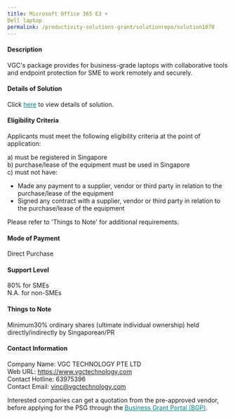 ```yaml
---
title: Microsoft Office 365 E3 +
Dell laptop
permalink: /productivity-solutions-grant/solutionrepo/solution1070
---
```


#### Description

VGC's package provides for business-grade laptops with collaborative tools and endpoint protection for SME to work remotely and securely. 

#### Details of Solution

Click <a href='https://govassist.gobusiness.gov.sg/images/psg/Desensitised_VGC_Technologies-Bundle_B_(Software%20+%20Laptop)_Annex_3_Part_3.pdf' style='color:#037e8a'>here</a> to view details of solution.

#### Eligibility Criteria

Applicants must meet the following eligibility criteria at the point of application:

a) must be registered in Singapore <br>
b) purchase/lease of the equipment must be used in Singapore <br>
c) must not have:
- Made any payment to a supplier, vendor or third party in relation to the purchase/lease of the equipment
- Signed any contract with a supplier, vendor or third party in relation to the purchase/lease of the equipment

Please refer to 'Things to Note' for additional requirements.

#### Mode of Payment
Direct Purchase 

#### Support Level
80% for SMEs <br>
N.A. for non-SMEs

#### Things to Note
Minimum30% ordinary shares (ultimate individual ownership) held directly/indirectly by Singaporean/PR

#### Contact Information
Company Name: VGC TECHNOLOGY PTE LTD <br>Web URL: https://www.vgctechnology.com <br>Contact Hotline: 63975396<br>Contact Email: vinc@vgctechnology.com  <br>

Interested companies can get a quotation from the pre-approved vendor, before applying for the PSG through the <a target='_blank' style='color:#037e8a' href='https://www.businessgrants.gov.sg/'>Business Grant Portal (BGP)</a>.
